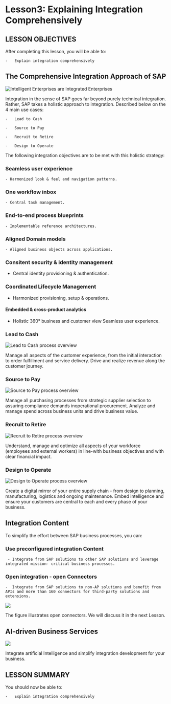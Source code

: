 # Lesson3: Explaining Integration Comprehensively
##  LESSON OBJECTIVES

  After completing this lesson, you will be able to:

    -   Explain integration comprehensively

## The Comprehensive Integration Approach of SAP

  ![ Intelligent Enterprises are Integrated Enterprises](.//media/image13.jpeg)

  Integration in the sense of SAP goes far beyond purely technical
  integration. Rather, SAP takes a holistic approach to integration.
  Described below on the 4 main use cases:

    -   Lead to Cash
    
    -   Source to Pay
    
    -   Recruit to Retire
    
    -   Design to Operate

  The following integration objectives are to be met with this holistic
  strategy: 
  
### Seamless user experience
 
    - Harmonized look & feel and navigation patterns.

### One workflow inbox
 
    - Central task management.

### End-to-end process blueprints 
    - Implementable reference architectures.

### Aligned Domain models
    - Aligned business objects across applications.

### Consitent security & identity management 
 - Central identity provisioning & authentication.
  
### Coordinated Lifecycle Management
 - Harmonized provisioning, setup & operations.
 
#### Embedded & cross-product analytics
 - Holistic 360° business and customer view Seamless user experience.
 
 ###  Lead to Cash

![Lead to Cash process overview ](.//media/image14.jpeg)

  Manage all aspects of the customer experience, from the initial
  interaction to order fulfillment and service delivery. Drive and
  realize revenue along the customer journey.
 
### Source to Pay
 
 ![Source to Pay process overview](.//media/image15.jpeg)
 

  Manage all purchasing processes from strategic supplier selection to
  assuring compliance demands inoperational procurement. Analyze and
  manage spend across business units and drive business value.
 
### Recruit to Retire

![Recruit to Retire process overview](.//media/image16.jpeg)
 

  Understand, manage and optimize all aspects of your workforce
  (employees and external workers) in line-with business objectives and
  with clear financial impact.
 
 ### Design to Operate

![Design to Operate process overview](.//media/image16.jpeg)

  Create a digital mirror of your entire supply chain - from design to
  planning, manufacturing, logistics and ongoing maintenance. Embed
  intelligence and ensure your customers are central to each and every
  phase of your business.
 
##  Integration Content
 
  To simplify the effort between SAP business processes, you can:
 
###  Use preconfigured integration Content
 
     - Integrate from SAP solutions to other SAP solutions and leverage integrated mission- critical business processes.
 
###  Open integration - open Connectors
 
    -  Integrate from SAP solutions to non-AP solutions and benefit from APIs and more than 160 connectors for third-party solutions and extensions.

![](.//media/image18.jpeg)

  The figure illustrates open connectors. We will discuss it in the next
  Lesson.
 
## AI-driven Business Services

![](.//media/image19.jpeg)

  Integrate artificial Intelligence and simplify integration development
  for your business.
 
##  LESSON SUMMARY
 
  You should now be able to:

    -   Explain integration comprehensively

